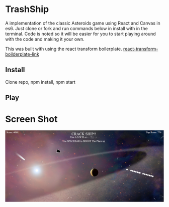 # TrashShip
A implementation of the classic Asteroids game using React and Canvas in es6.
Just clone or fork and run commands below in install with in the terminal.  Code
is noted so it will be easier for you to start playing around with the code and 
making it your own.  

This was built with using the react transform boilerplate.
[react-transform-boilderplate-link](https://www.npmjs.com/package/react-transform-boilerplate)

## Install
Clone repo,
npm install,
npm start

## Play

# Screen Shot

![](https://github.com/ke4tri/Images/blob/master/CrackShip2.png?raw=true)
